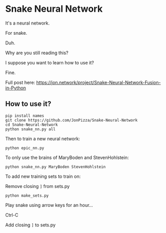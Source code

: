 # Snake Neural Network

It's a neural network.

For snake.

Duh.

Why are you still reading this?

I suppose you want to learn how to use it?

Fine.

Full post here: https://jon.network/project/Snake-Neural-Network-Fusion-in-Python

## How to use it?

```
pip install names
git clone https://github.com/JonPizza/Snake-Neural-Network
cd Snake-Neural-Network
python snake_nn.py all
```

Then to train a new neural network:

```
python epic_nn.py
```

To only use the brains of MaryBoden and StevenHohlstein:

```
python snake_nn.py MaryBoden StevenHohlstein
```

To add new training sets to train on:

Remove closing ```]``` from sets.py

```
python make_sets.py
```

Play snake using arrow keys for an hour...

Ctrl-C

Add closing ```]``` to sets.py
